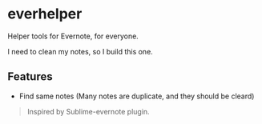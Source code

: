 # everhelper
Helper tools for Evernote, for everyone.

I need to clean my notes, so I build this one.

## Features
- Find same notes   (Many notes are duplicate, and they should be cleard)

> Inspired by Sublime-evernote plugin.
